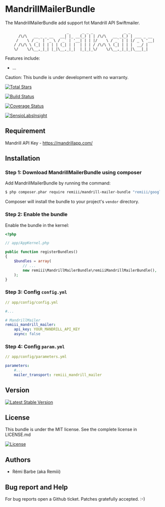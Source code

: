 # MandrillMailerBundle

The MandrillMailerBundle add support fot Mandrill API Swiftmailer.

```
                            _      _ _ _              _ _
      /\/\   __ _ _ __   __| |_ __(_) | | /\/\   __ _(_) | ___ _ __
     /    \ / _` | '_ \ / _` | '__| | | |/    \ / _` | | |/ _ \ '__|
    / /\/\ \ (_| | | | | (_| | |  | | | / /\/\ \ (_| | | |  __/ |
    \/    \/\__,_|_| |_|\__,_|_|  |_|_|_\/    \/\__,_|_|_|\___|_|

```

Features include:
* ...

Caution: This bundle is under development with no warranty.

[![Total Stars](https://img.shields.io/github/stars/Remiii/remiii-mandrill-mailer-bundle.svg?style=flat-square)](https://packagist.org/packages/remiii/mandrill-mailer-bundle)

[![Build Status](https://img.shields.io/travis/Remiii/remiii-mandrill-mailer-bundle.svg?style=flat-square)](https://travis-ci.org/Remiii/remiii-mandrill-mailer-bundle)

[![Coverage Status](https://img.shields.io/coveralls/Remiii/remiii-mandrill-mailer-bundle.svg?style=flat-square)](https://coveralls.io/r/Remiii/remiii-mandrill-mailer-bundle)

[![SensioLabsInsight](https://img.shields.io/sensiolabs/i/dcf88206-86e6-4c52-b99e-dd184ab69b3c.svg?style=flat-square)](https://insight.sensiolabs.com/projects/dcf88206-86e6-4c52-b99e-dd184ab69b3c)

## Requirement

Mandrill API Key - https://mandrillapp.com/

## Installation

### Step 1: Download MandrillMailerBundle using composer

Add MandrillMailerBundle by running the command:

```sh
$ php composer.phar require remiii/mandrill-mailer-bundle "remiii/google-translate": "dev-master"
```

Composer will install the bundle to your project's `vendor` directory.

### Step 2: Enable the bundle

Enable the bundle in the kernel:

```php
<?php

// app/AppKernel.php

public function registerBundles()
{
    $bundles = array(
        // ...
        new remiii\MandrillMailerBundle\remiiiMandrillMailerBundle(),
    );
}
```

### Step 3: Config `config.yml`

```yml
// app/config/config.yml

#...

# MandrillMailer
remiii_mandrill_mailer:
    api_key: YOUR_MANDRILL_API_KEY
    async: false
```

### Step 4: Config `param.yml`

```yml
// app/config/parameters.yml

parameters:
    #...
    mailer_transport: remiii_mandrill_mailer
```

## Version

[![Latest Stable Version](https://img.shields.io/packagist/v/remiii/mandrill-mailer-bundle.svg?style=flat-square)](https://packagist.org/packages/remiii/mandrill-mailer-bundle)

## License

This bundle is under the MIT license. See the complete license in LICENSE.md

[![License](https://img.shields.io/badge/license-MIT-blue.svg?style=flat-square)](https://packagist.org/packages/remiii/mandrill-mailer-bundle)

## Authors

* Rémi Barbe (aka Remiii)

## Bug report and Help

For bug reports open a Github ticket. Patches gratefully accepted. :-)

